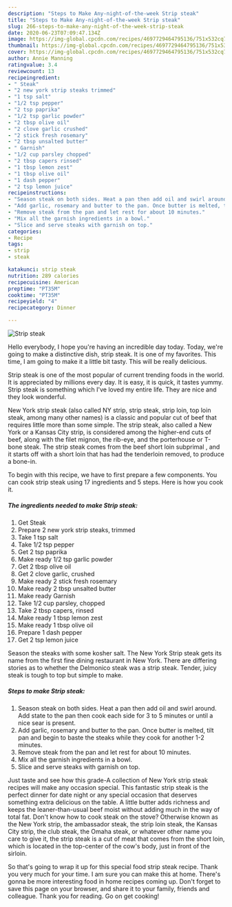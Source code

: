 ```yaml
---
description: "Steps to Make Any-night-of-the-week Strip steak"
title: "Steps to Make Any-night-of-the-week Strip steak"
slug: 266-steps-to-make-any-night-of-the-week-strip-steak
date: 2020-06-23T07:09:47.134Z
image: https://img-global.cpcdn.com/recipes/4697729464795136/751x532cq70/strip-steak-recipe-main-photo.jpg
thumbnail: https://img-global.cpcdn.com/recipes/4697729464795136/751x532cq70/strip-steak-recipe-main-photo.jpg
cover: https://img-global.cpcdn.com/recipes/4697729464795136/751x532cq70/strip-steak-recipe-main-photo.jpg
author: Annie Manning
ratingvalue: 3.4
reviewcount: 13
recipeingredient:
- " Steak"
- "2 new york strip steaks trimmed"
- "1 tsp salt"
- "1/2 tsp pepper"
- "2 tsp paprika"
- "1/2 tsp garlic powder"
- "2 tbsp olive oil"
- "2 clove garlic crushed"
- "2 stick fresh rosemary"
- "2 tbsp unsalted butter"
- " Garnish"
- "1/2 cup parsley chopped"
- "2 tbsp capers rinsed"
- "1 tbsp lemon zest"
- "1 tbsp olive oil"
- "1 dash pepper"
- "2 tsp lemon juice"
recipeinstructions:
- "Season steak on both sides. Heat a pan then add oil and swirl around. Add state to the pan then cook each side for 3 to 5 minutes or until a nice sear is present."
- "Add garlic, rosemary and butter to the pan. Once butter is melted, tilt pan and begin to baste the steaks while they cook for another 1-2 minutes."
- "Remove steak from the pan and let rest for about 10 minutes."
- "Mix all the garnish ingredients in a bowl."
- "Slice and serve steaks with garnish on top."
categories:
- Recipe
tags:
- strip
- steak

katakunci: strip steak 
nutrition: 289 calories
recipecuisine: American
preptime: "PT35M"
cooktime: "PT35M"
recipeyield: "4"
recipecategory: Dinner

---
```



![Strip steak](https://img-global.cpcdn.com/recipes/4697729464795136/751x532cq70/strip-steak-recipe-main-photo.jpg)

Hello everybody, I hope you're having an incredible day today. Today, we're going to make a distinctive dish, strip steak. It is one of my favorites. This time, I am going to make it a little bit tasty. This will be really delicious.

Strip steak is one of the most popular of current trending foods in the world. It is appreciated by millions every day. It is easy, it is quick, it tastes yummy. Strip steak is something which I've loved my entire life. They are nice and they look wonderful.

New York strip steak (also called NY strip, strip steak, strip loin, top loin steak, among many other names) is a classic and popular cut of beef that requires little more than some simple. The strip steak, also called a New York or a Kansas City strip, is considered among the higher-end cuts of beef, along with the filet mignon, the rib-eye, and the porterhouse or T-bone steak. The strip steak comes from the beef short loin subprimal , and it starts off with a short loin that has had the tenderloin removed, to produce a bone-in.


To begin with this recipe, we have to first prepare a few components. You can cook strip steak using 17 ingredients and 5 steps. Here is how you cook it.

<!--inarticleads1-->

##### The ingredients needed to make Strip steak:

1. Get  Steak
1. Prepare 2 new york strip steaks, trimmed
1. Take 1 tsp salt
1. Take 1/2 tsp pepper
1. Get 2 tsp paprika
1. Make ready 1/2 tsp garlic powder
1. Get 2 tbsp olive oil
1. Get 2 clove garlic, crushed
1. Make ready 2 stick fresh rosemary
1. Make ready 2 tbsp unsalted butter
1. Make ready  Garnish
1. Take 1/2 cup parsley, chopped
1. Take 2 tbsp capers, rinsed
1. Make ready 1 tbsp lemon zest
1. Make ready 1 tbsp olive oil
1. Prepare 1 dash pepper
1. Get 2 tsp lemon juice


Season the steaks with some kosher salt. The New York Strip steak gets its name from the first fine dining restaurant in New York. There are differing stories as to whether the Delmonico steak was a strip steak. Tender, juicy steak is tough to top but simple to make. 

<!--inarticleads2-->

##### Steps to make Strip steak:

1. Season steak on both sides. Heat a pan then add oil and swirl around. Add state to the pan then cook each side for 3 to 5 minutes or until a nice sear is present.
1. Add garlic, rosemary and butter to the pan. Once butter is melted, tilt pan and begin to baste the steaks while they cook for another 1-2 minutes.
1. Remove steak from the pan and let rest for about 10 minutes.
1. Mix all the garnish ingredients in a bowl.
1. Slice and serve steaks with garnish on top.


Just taste and see how this grade-A collection of New York strip steak recipes will make any occasion special. This fantastic strip steak is the perfect dinner for date night or any special occasion that deserves something extra delicious on the table. A little butter adds richness and keeps the leaner-than-usual beef moist without adding much in the way of total fat. Don&#39;t know how to cook steak on the stove? Otherwise known as the New York strip, the ambassador steak, the strip loin steak, the Kansas City strip, the club steak, the Omaha steak, or whatever other name you care to give it, the strip steak is a cut of meat that comes from the short loin, which is located in the top-center of the cow&#39;s body, just in front of the sirloin. 

So that's going to wrap it up for this special food strip steak recipe. Thank you very much for your time. I am sure you can make this at home. There's gonna be more interesting food in home recipes coming up. Don't forget to save this page on your browser, and share it to your family, friends and colleague. Thank you for reading. Go on get cooking!
